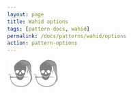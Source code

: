 ```yaml
---
layout: page
title: Wahid options
tags: [pattern docs, wahid]
permalink: /docs/patterns/wahid/options
action: pattern-options
---
```

<div id="options"><p class="text-center"><img src="/img/logo/spinner.svg" alt="Loading..."></p></div>
